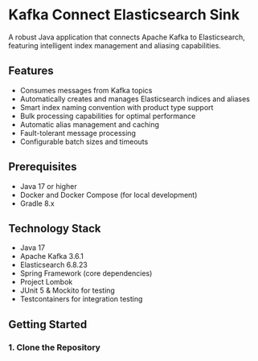 # Kafka Connect Elasticsearch Sink

A robust Java application that connects Apache Kafka to Elasticsearch, featuring intelligent index management and aliasing capabilities.

## Features

- Consumes messages from Kafka topics
- Automatically creates and manages Elasticsearch indices and aliases
- Smart index naming convention with product type support
- Bulk processing capabilities for optimal performance
- Automatic alias management and caching
- Fault-tolerant message processing
- Configurable batch sizes and timeouts

## Prerequisites

- Java 17 or higher
- Docker and Docker Compose (for local development)
- Gradle 8.x

## Technology Stack

- Java 17
- Apache Kafka 3.6.1
- Elasticsearch 6.8.23
- Spring Framework (core dependencies)
- Project Lombok
- JUnit 5 & Mockito for testing
- Testcontainers for integration testing

## Getting Started

### 1. Clone the Repository 